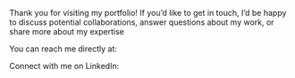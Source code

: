Thank you for visiting my portfolio! If you’d like to get in touch, I’d be happy to discuss potential collaborations, answer questions about my work, or share more about my expertise

You can reach me directly at:

Connect with me on LinkedIn: 
